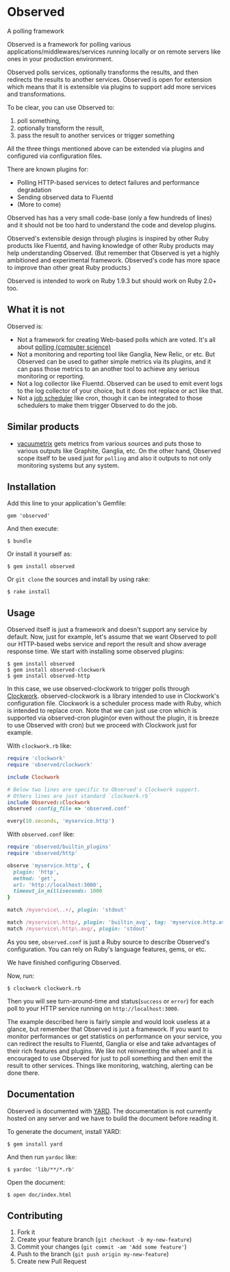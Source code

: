 # Observed

A polling framework

Observed is a framework for polling various applications/middlewares/services running locally or on remote servers like
ones in your production environment.

Observed polls services, optionally transforms the results, and then redirects the results to another services.
Observed is open for extension which means that it is extensible via plugins to support add more services and transformations.

To be clear, you can use Observed to:

1.  poll something,
2.  optionally transform the result,
3.  pass the result to another services or trigger something

All the three things mentioned above can be extended via plugins and configured via configuration files.

There are known plugins for:

-  Polling HTTP-based services to detect failures and performance degradation
-  Sending observed data to Fluentd
-  (More to come)

Observed has has a very small code-base (only a few hundreds of lines) and it should not be too hard to understand the
code and develop plugins.

Observed's extensible design through plugins is inspired by other Ruby products like Fluentd,
and having knowledge of other Ruby products may help understanding Observed.
(But remember that Observed is yet a highly ambitioned and experimental framework. Observed's code has more space to
improve than other great Ruby products.)

Observed is intended to work on Ruby 1.9.3 but should work on Ruby 2.0+ too.

## What it is not

Observed is:

-  Not a framework for creating Web-based polls which are voted. It's all about [polling (computer science)](http://en.wikipedia.org/wiki/Polling_\(computer_science\))
-  Not a monitoring and reporting tool like Ganglia, New Relic, or etc.
   But Observed can be used to gather simple metrics via its plugins, and it can pass those metrics to an another tool to
   achieve any serious monitoring or reporting.
-  Not a log collector like Fluentd.
   Observed can be used to emit event logs to the log collector of your choice, but it does not replace or act like that.
-  Not a [job scheduler](http://en.wikipedia.org/wiki/Job_scheduler) like cron, though it can be integrated to those schedulers to make them trigger Observed to do the
   job.

## Similar products

- [vacuumetrix](https://github.com/99designs/vacuumetrix) gets metrics from various sources and puts those to various
  outputs like Graphite, Ganglia, etc.
  On the other hand, Observed scope itself to be used just for `polling` and also it outputs to not only monitoring
  systems but any system.

## Installation

Add this line to your application's Gemfile:

    gem 'observed'

And then execute:

    $ bundle

Or install it yourself as:

    $ gem install observed

Or `git clone` the sources and install by using rake:

    $ rake install

## Usage

Observed itself is just a framework and doesn't support any service by default.
Now, just for example, let's assume that we want Observed to poll our HTTP-based webs service and report the result and
show average response time.
We start with installing some observed plugins:

    $ gem install observed
    $ gem install observed-clockwork
    $ gem install observed-http

In this case, we use observed-clockwork to trigger polls through [Clockwork](https://github.com/tomykaira/clockwork).
observed-clockwork is a library intended to use in Clockwork's configuration
file. Clockwork is a scheduler process made with Ruby, which is intended to replace cron.
Note that we can just use cron which is supported via observed-cron plugin(or even without the plugin, it is breeze to use
Observed with cron) but we proceed with Clockwork just for example.

With `clockwork.rb` like:

```ruby
require 'clockwork'
require 'observed/clockwork'

include Clockwork

# Below two lines are specific to Observed's Clockwork support.
# Others lines are just standard `clockwork.rb`
include Observed::Clockwork
observed :config_file => 'observed.conf'

every(10.seconds, 'myservice.http')
```

With `observed.conf` like:

```ruby
require 'observed/builtin_plugins'
require 'observed/http'

observe 'myservice.http', {
  plugin: 'http',
  method: 'get',
  url: 'http://localhost:3000',
  timeout_in_milliseconds: 1000
}

match /myservice\..+/, plugin: 'stdout'

match /myservice\.http/, plugin: 'builtin_avg', tag: 'myservice.http.avg', time_window: 60 * 1000
match /myservice\.http\.avg/, plugin: 'stdout'
```

As you see, `observed.conf` is just a Ruby source to describe Observed's configuration.
You can rely on Ruby's language features, gems, or etc.

We have finished configuring Observed.

Now, run:

```
$ clockwork clockwork.rb
```

Then you will see turn-around-time and status(`success` or `error`) for each poll to your HTTP service running on
`http://localhost:3000`.

The example described here is fairly simple and would look useless at a glance, but remember that Observed is just a
framework.
If you want to monitor performances or get statistics on performance on your service, you can redirect the results to
Fluentd, Ganglia or else and take advantages of their rich features and plugins.
We like not reinventing the wheel and it is encouraged to use Observed for just to poll something and then emit the
result to other services. Things like monitoring, watching, alerting can be done there.

## Documentation

Observed is documented with [YARD](https://github.com/lsegal/yard).
The documentation is not currently hosted on any server and we have to build the document before reading it.

To generate the document, install YARD:

```
$ gem install yard
```

And then run `yardoc` like:

```
$ yardoc 'lib/**/*.rb'
```

Open the document:

```
$ open doc/index.html
```

## Contributing

1.  Fork it
2.  Create your feature branch (`git checkout -b my-new-feature`)
3.  Commit your changes (`git commit -am 'Add some feature'`)
4.  Push to the branch (`git push origin my-new-feature`)
5.  Create new Pull Request
